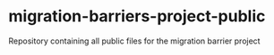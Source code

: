 # migration-barriers-project-public
Repository containing all public files for the migration barrier project

